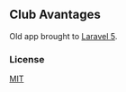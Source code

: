 ## Club Avantages

Old app brought to [Laravel 5](http://laravel.com/docs).

### License

[MIT](http://opensource.org/licenses/MIT)
